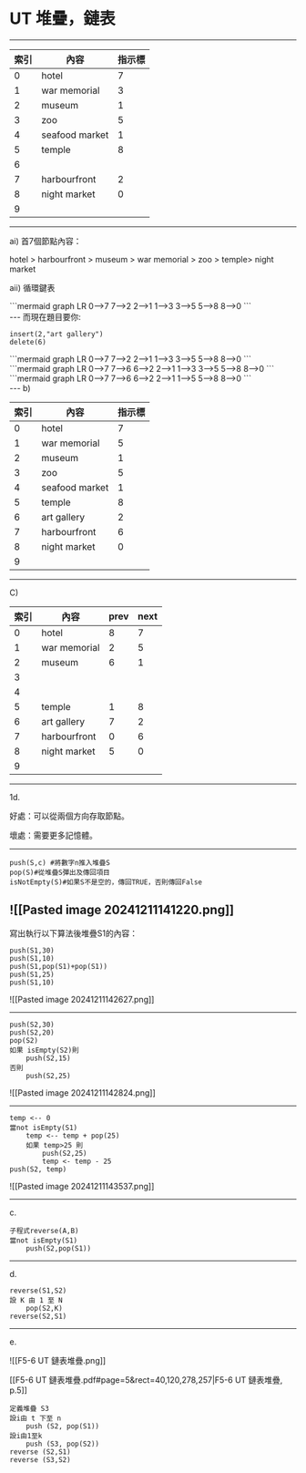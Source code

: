 
# UT 堆疊，鏈表
---

| 索引  | 內容             | 指示標 |
| --- | -------------- | --- |
| 0   | hotel          | 7   |
| 1   | war memorial   | 3   |
| 2   | museum         | 1   |
| 3   | zoo            | 5   |
| 4   | seafood market | 1   |
| 5   | temple         | 8   |
| 6   |                |     |
| 7   | harbourfront   | 2   |
| 8   | night market   | 0   |
| 9   |                |     |

---
ai) 首7個節點內容：

hotel > harbourfront > museum > war memorial > zoo > temple> night market <!-- element class="fragment" data-fragment-index="1" --> 

aii) 循環鍵表 <!-- element class="fragment" data-fragment-index="2" --> 
<div class="fragment data-fragment-index=1">
```mermaid
graph LR
0-->7
7-->2
2-->1
1-->3
3-->5
5-->8
8-->0
```
</div>
---
而現在題目要你:

```[1-2]
insert(2,"art gallery")
delete(6)
```

<div class="fragment data-fragment-index=1">
```mermaid
graph LR
0-->7
7-->2
2-->1
1-->3
3-->5
5-->8
8-->0
```
</div>
<div class="fragment data-fragment-index=1">
```mermaid
graph LR
0-->7
7-->6
6-->2
2-->1
1-->3
3-->5
5-->8
8-->0
```
</div>
<div class="fragment data-fragment-index=1">
```mermaid
graph LR
0-->7
7-->6
6-->2
2-->1
1-->5
5-->8
8-->0
```
</div>
---
b) 

| 索引  | 內容             | 指示標 |
| --- | -------------- | --- |
| 0   | hotel          | 7   |
| 1   | war memorial   | 5   |
| 2   | museum         | 1   |
| 3   | zoo            | 5   |
| 4   | seafood market | 1   |
| 5   | temple         | 8   |
| 6   | art gallery    | 2   |
| 7   | harbourfront   | 6   |
| 8   | night market   | 0   |
| 9   |                |     |

---
C)

| 索引  | 內容           | prev | next |
| --- | ------------ | ---- | ---- |
| 0   | hotel        | 8    | 7    |
| 1   | war memorial | 2    | 5    |
| 2   | museum       | 6    | 1    |
| 3   |              |      |      |
| 4   |              |      |      |
| 5   | temple       | 1    | 8    |
| 6   | art gallery  | 7    | 2    |
| 7   | harbourfront | 0    | 6    |
| 8   | night market | 5    | 0    |
| 9   |              |      |      |

---
1d.  

好處：可以從兩個方向存取節點。 

壞處：需要更多記憶體。

---
```[1-4]
push(S,c) #將數字n推入堆疊S
pop(S)#從堆疊S彈出及傳回項目
isNotEmpty(S)#如果S不是空的，傳回TRUE，否則傳回False
```
![[Pasted image 20241211141220.png]]
---
寫出執行以下算法後堆疊S1的內容： 
```
push(S1,30)
push(S1,10)
push(S1,pop(S1)+pop(S1))
push(S1,25)
push(S1,10)
```

![[Pasted image 20241211142627.png]]<!-- element class="fragment" data-fragment-index="1" --> 

---
```
push(S2,30)
push(S2,20)
pop(S2)
如果 isEmpty(S2)則
	push(S2,15)
否則
	push(S2,25)
```

![[Pasted image 20241211142824.png]]<!-- element class="fragment" data-fragment-index="1" --> 

---
```
temp <-- 0
當not isEmpty(S1)
	temp <-- temp + pop(25)
	如果 temp>25 則
		push(S2,25)
		temp <- temp - 25
push(S2, temp)
```

![[Pasted image 20241211143537.png]]<!-- element class="fragment" data-fragment-index="1" --> 

---
c. 
```[1-3]
子程式reverse(A,B)
當not isEmpty(S1)
	push(S2,pop(S1))
```

---
d. 
```[1-4]
reverse(S1,S2)
設 K 由 1 至 N
	pop(S2,K)
reverse(S2,S1)
```

---
e. 

![[F5-6 UT 鏈表堆疊.png]]

[[F5-6 UT 鏈表堆疊.pdf#page=5&rect=40,120,278,257|F5-6 UT 鏈表堆疊, p.5]]
```
定義堆疊 S3
設i由 t 下至 n
	​push (S2, pop(S1))
設i由1至k
	​push (S3, pop(S2))
reverse (S2,S1)
reverse (S3,S2)
```